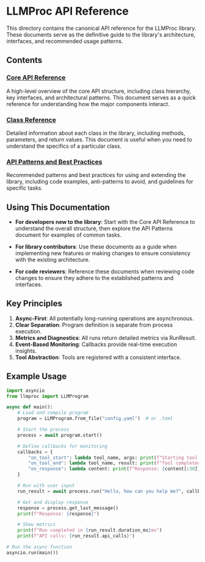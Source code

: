 # LLMProc API Reference

This directory contains the canonical API reference for the LLMProc library. These documents serve as the definitive guide to the library's architecture, interfaces, and recommended usage patterns.

## Contents

### [Core API Reference](core.md)

A high-level overview of the core API structure, including class hierarchy, key interfaces, and architectural patterns. This document serves as a quick reference for understanding how the major components interact.

### [Class Reference](classes.md)

Detailed information about each class in the library, including methods, parameters, and return values. This document is useful when you need to understand the specifics of a particular class.

### [API Patterns and Best Practices](patterns.md)

Recommended patterns and best practices for using and extending the library, including code examples, anti-patterns to avoid, and guidelines for specific tasks.

## Using This Documentation

- **For developers new to the library**: Start with the Core API Reference to understand the overall structure, then explore the API Patterns document for examples of common tasks.

- **For library contributors**: Use these documents as a guide when implementing new features or making changes to ensure consistency with the existing architecture.

- **For code reviewers**: Reference these documents when reviewing code changes to ensure they adhere to the established patterns and interfaces.

## Key Principles

1. **Async-First**: All potentially long-running operations are asynchronous.
2. **Clear Separation**: Program definition is separate from process execution.
3. **Metrics and Diagnostics**: All runs return detailed metrics via RunResult.
4. **Event-Based Monitoring**: Callbacks provide real-time execution insights.
5. **Tool Abstraction**: Tools are registered with a consistent interface.

## Example Usage

```python
import asyncio
from llmproc import LLMProgram

async def main():
    # Load and compile program
    program = LLMProgram.from_file("config.yaml")  # or .toml

    # Start the process
    process = await program.start()

    # Define callbacks for monitoring
    callbacks = {
        "on_tool_start": lambda tool_name, args: print(f"Starting tool: {tool_name}"),
        "on_tool_end": lambda tool_name, result: print(f"Tool completed: {tool_name}"),
        "on_response": lambda content: print(f"Response: {content[:30]}...")
    }

    # Run with user input
    run_result = await process.run("Hello, how can you help me?", callbacks=callbacks)

    # Get and display response
    response = process.get_last_message()
    print(f"Response: {response}")

    # Show metrics
    print(f"Run completed in {run_result.duration_ms}ms")
    print(f"API calls: {run_result.api_calls}")

# Run the async function
asyncio.run(main())
```
